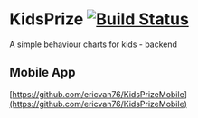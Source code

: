 # KidsPrize [![Build Status](https://travis-ci.org/ericvan76/KidsPrize.svg?branch=master)](https://travis-ci.org/ericvan76/KidsPrize)

A simple behaviour charts for kids - backend

## Mobile App
[https://github.com/ericvan76/KidsPrizeMobile](https://github.com/ericvan76/KidsPrizeMobile)
